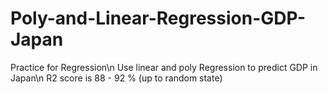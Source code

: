 # Poly-and-Linear-Regression-GDP-Japan
Practice for Regression\n
Use linear and poly Regression to predict GDP in Japan\n
R2 score is 88 - 92 % (up to random state) 
